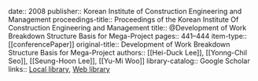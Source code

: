 date:: 2008
publisher:: Korean Institute of Construction Engineering and Management
proceedings-title:: Proceedings of the Korean Institute Of Construction Engineering and Management
title:: @Development of Work Breakdown Structure Basis for Mega-Project
pages:: 441–444
item-type:: [[conferencePaper]]
original-title:: Development of Work Breakdown Structure Basis for Mega-Project
authors:: [[Hei-Duck Lee]], [[Yonng-Chil Seo]], [[Seung-Hoon Lee]], [[Yu-Mi Woo]]
library-catalog:: Google Scholar
links:: [Local library](zotero://select/library/items/82AVQEBN), [Web library](https://www.zotero.org/users/6520516/items/82AVQEBN)

